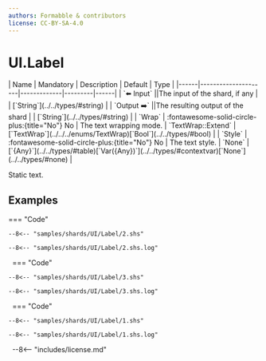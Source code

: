 ```yaml
---
authors: Formabble & contributors
license: CC-BY-SA-4.0
---
```



# UI.Label

<div class="sh-parameters" markdown="1">
| Name | Mandatory | Description | Default | Type |
|------|---------------------|-------------|---------|------|
| `⬅️ Input` ||The input of the shard, if any | | [`String`](../../types/#string) |
| `Output ➡️` ||The resulting output of the shard | | [`String`](../../types/#string) |
| `Wrap` | :fontawesome-solid-circle-plus:{title="No"} No  | The text wrapping mode. | `TextWrap::Extend` | [`TextWrap`](../../../enums/TextWrap)[`Bool`](../../types/#bool) |
| `Style` | :fontawesome-solid-circle-plus:{title="No"} No  | The text style. | `None` | [`{Any}`](../../types/#table)[`Var({Any})`](../../types/#contextvar)[`None`](../../types/#none) |

</div>

Static text.

## Examples

=== "Code"

  ```x86asm linenums="1"
  --8<-- "samples/shards/UI/Label/2.shs"
  ```

  ```
  --8<-- "samples/shards/UI/Label/2.shs.log"
  ```
&nbsp;
=== "Code"

  ```x86asm linenums="1"
  --8<-- "samples/shards/UI/Label/3.shs"
  ```

  ```
  --8<-- "samples/shards/UI/Label/3.shs.log"
  ```
&nbsp;
=== "Code"

  ```x86asm linenums="1"
  --8<-- "samples/shards/UI/Label/1.shs"
  ```

  ```
  --8<-- "samples/shards/UI/Label/1.shs.log"
  ```
&nbsp;
--8<-- "includes/license.md"

